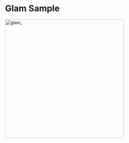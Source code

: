 # Glam Sample
<img width="390" alt="glam_" src="https://user-images.githubusercontent.com/58536602/148776534-a3a8b2ce-793d-4a82-bb1c-2aa73010fbde.png">
